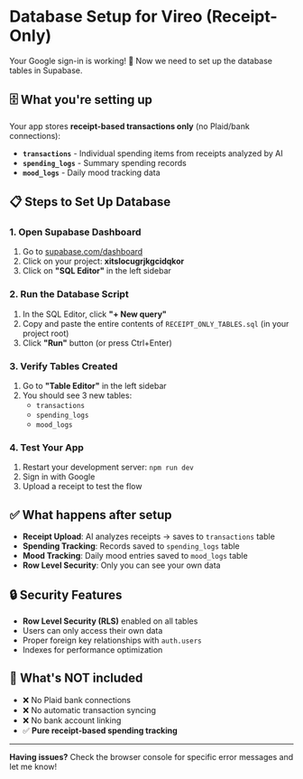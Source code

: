 # Database Setup for Vireo (Receipt-Only)

Your Google sign-in is working! 🎉 Now we need to set up the database tables in Supabase.

## 🗄️ What you're setting up

Your app stores **receipt-based transactions only** (no Plaid/bank connections):
- **`transactions`** - Individual spending items from receipts analyzed by AI
- **`spending_logs`** - Summary spending records 
- **`mood_logs`** - Daily mood tracking data

## 📋 Steps to Set Up Database

### 1. Open Supabase Dashboard
1. Go to [supabase.com/dashboard](https://supabase.com/dashboard)
2. Click on your project: **xitslocugrjkgcidqkor**
3. Click on **"SQL Editor"** in the left sidebar

### 2. Run the Database Script
1. In the SQL Editor, click **"+ New query"**
2. Copy and paste the entire contents of `RECEIPT_ONLY_TABLES.sql` (in your project root)
3. Click **"Run"** button (or press Ctrl+Enter)

### 3. Verify Tables Created
1. Go to **"Table Editor"** in the left sidebar
2. You should see 3 new tables:
   - `transactions`
   - `spending_logs` 
   - `mood_logs`

### 4. Test Your App
1. Restart your development server: `npm run dev`
2. Sign in with Google
3. Upload a receipt to test the flow

## ✅ What happens after setup

- **Receipt Upload**: AI analyzes receipts → saves to `transactions` table
- **Spending Tracking**: Records saved to `spending_logs` table  
- **Mood Tracking**: Daily mood entries saved to `mood_logs` table
- **Row Level Security**: Only you can see your own data

## 🔒 Security Features

- **Row Level Security (RLS)** enabled on all tables
- Users can only access their own data
- Proper foreign key relationships with `auth.users`
- Indexes for performance optimization

## 🚫 What's NOT included

- ❌ No Plaid bank connections
- ❌ No automatic transaction syncing
- ❌ No bank account linking
- ✅ **Pure receipt-based spending tracking**

---

**Having issues?** Check the browser console for specific error messages and let me know! 